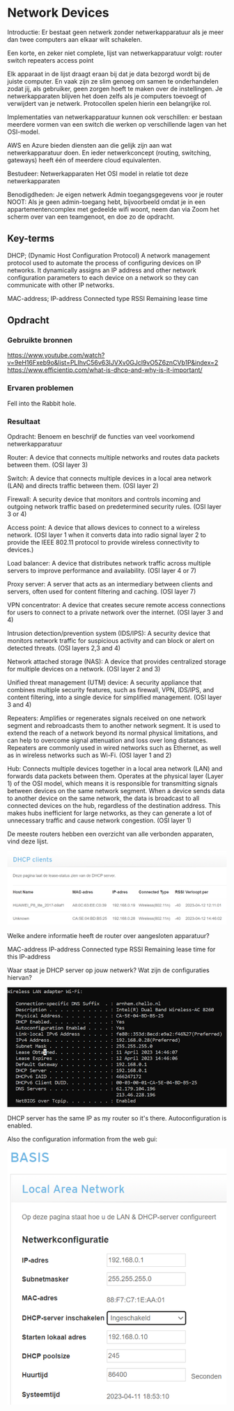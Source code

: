 # Network Devices

Introductie:
Er bestaat geen netwerk zonder netwerkapparatuur als je meer dan twee computers aan elkaar wilt schakelen. 

Een korte, en zeker niet complete, lijst van netwerkapparatuur volgt:
router
switch
repeaters
access point 

Elk apparaat in de lijst draagt eraan bij dat je data bezorgd wordt bij de juiste computer. En vaak zijn ze slim genoeg om samen te onderhandelen zodat jij, als gebruiker, geen zorgen hoeft te maken over de instellingen. Je netwerkapparaten blijven het doen zelfs als je computers toevoegt of verwijdert van je netwerk. Protocollen spelen hierin een belangrijke rol.

Implementaties van netwerkapparatuur kunnen ook verschillen: er bestaan meerdere vormen van een switch die werken op verschillende lagen van het OSI-model.

AWS en Azure bieden diensten aan die gelijk zijn aan wat netwerkapparatuur doen. En ieder netwerkconcept (routing, switching, gateways) heeft één of meerdere cloud equivalenten.

Bestudeer:
Netwerkapparaten
Het OSI model in relatie tot deze netwerkapparaten

Benodigdheden:
Je eigen netwerk
Admin toegangsgegevens voor je router
NOOT: Als je geen admin-toegang hebt, bijvoorbeeld omdat je in een appartementencomplex met gedeelde wifi woont, neem dan via Zoom het scherm over van een teamgenoot, en doe zo de opdracht.

## Key-terms
DHCP; (Dynamic Host Configuration Protocol) A network management protocol used to automate the process of configuring devices on IP networks. It dynamically assigns an IP address and other network configuration parameters to each device on a network so they can communicate with other IP networks.

MAC-address; 
IP-address
Connected type 
RSSI
Remaining lease time


## Opdracht
### Gebruikte bronnen

https://www.youtube.com/watch?v=9eH16Fxeb9o&list=PLIhvC56v63IJVXv0GJcl9vO5Z6znCVb1P&index=2
https://www.efficientip.com/what-is-dhcp-and-why-is-it-important/

### Ervaren problemen

Fell into the Rabbit hole.

### Resultaat

Opdracht:
Benoem en beschrijf de functies van veel voorkomend netwerkapparatuur

Router: A device that connects multiple networks and routes data packets between them. (OSI layer 3)

Switch: A device that connects multiple devices in a local area network (LAN) and directs traffic between them. (OSI layer 2)

Firewall: A security device that monitors and controls incoming and outgoing network traffic based on predetermined security rules. (OSI layer 3 or 4)

Access point: A device that allows devices to connect to a wireless network. (OSI layer 1 when it converts data into radio signal layer 2 to provide the IEEE 802.11 protocol to provide wireless connectivity to devices.)

Load balancer: A device that distributes network traffic across multiple servers to improve performance and availability. (OSI layer 4 or 7)

Proxy server: A server that acts as an intermediary between clients and servers, often used for content filtering and caching. (OSI layer 7)

VPN concentrator: A device that creates secure remote access connections for users to connect to a private network over the internet. (OSI layer 3 and 4)

Intrusion detection/prevention system (IDS/IPS): A security device that monitors network traffic for suspicious activity and can block or alert on detected threats. (OSI layers 2,3 and 4)

Network attached storage (NAS): A device that provides centralized storage for multiple devices on a network. (OSI layer 2 and 3)

Unified threat management (UTM) device: A security appliance that combines multiple security features, such as firewall, VPN, IDS/IPS, and content filtering, into a single device for simplified management. (OSI  layer 3 and 4)

Repeaters: Amplifies or regenerates signals received on one network segment and rebroadcasts them to another network segment. It is used to extend the reach of a network beyond its normal physical limitations, and can help to overcome signal attenuation and loss over long distances. Repeaters are commonly used in wired networks such as Ethernet, as well as in wireless networks such as Wi-Fi. (OSI layer 1 and 2)
 
Hub: Connects multiple devices together in a local area network (LAN) and forwards data packets between them. Operates at the physical layer (Layer 1) of the OSI model, which means it is responsible for transmitting signals between devices on the same network segment. When a device sends data to another device on the same network, the data is broadcast to all connected devices on the hub, regardless of the destination address. This makes hubs inefficient for large networks, as they can generate a lot of unnecessary traffic and cause network congestion. (OSI layer 1)

De meeste routers hebben een overzicht van alle verbonden apparaten, vind deze lijst. 

![Alt text](../00_includes/Week2/Network%20devices1.PNG)

Welke andere informatie heeft de router over aangesloten apparatuur?

MAC-address
IP-address
Connected type 
RSSI
Remaining lease time for this IP-address

Waar staat je DHCP server op jouw netwerk? Wat zijn de configuraties hiervan?

![Alt text](../00_includes/Week2/Network%20devices2.PNG)

DHCP server has the same IP as my router so it's there. Autoconfiguration is enabled.

Also the configuration information from the web gui:

![Alt text](../00_includes/Week2/Network%20devices3.PNG)